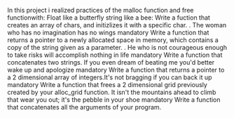 In this project i realized practices of the malloc function and free functionwith:
Float like a butterfly string like a bee:
Write a fuction that creates an array of chars, and initizlizes it with a specific char.
. The woman who has no imagination has no wings mandatory
Write a function that returns a pointer to a newly allocated space in memory, which contains a copy of the string given as a parameter.
. He who is not courageous enough to take risks will accomplish nothing in life mandatory
Write a function that concatenates two strings.
 If you even dream of beating me you'd better wake up and apologize mandatory
Write a function that returns a pointer to a 2 dimensional array of integers.It's not bragging if you can back it up mandatory
Write a function that frees a 2 dimensional grid previously created by your alloc_grid function.
It isn't the mountains ahead to climb that wear you out; it's the pebble in your shoe mandatory
Write a function that concatenates all the arguments of your program.

